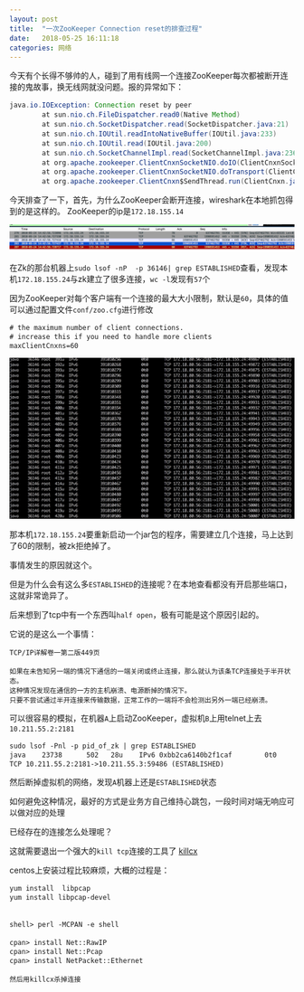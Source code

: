 ```yaml
---
layout: post
title:  "一次ZooKeeper Connection reset的排查过程"
date:   2018-05-25 16:11:18
categories: 网络
---
```



今天有个长得不够帅的人，碰到了用有线网一个连接ZooKeeper每次都被断开连接的鬼故事，换无线网就没问题。报的异常如下：

```java
java.io.IOException: Connection reset by peer
        at sun.nio.ch.FileDispatcher.read0(Native Method)
        at sun.nio.ch.SocketDispatcher.read(SocketDispatcher.java:21)
        at sun.nio.ch.IOUtil.readIntoNativeBuffer(IOUtil.java:233)
        at sun.nio.ch.IOUtil.read(IOUtil.java:200)
        at sun.nio.ch.SocketChannelImpl.read(SocketChannelImpl.java:236)
        at org.apache.zookeeper.ClientCnxnSocketNIO.doIO(ClientCnxnSocketNIO.java:68)
        at org.apache.zookeeper.ClientCnxnSocketNIO.doTransport(ClientCnxnSocketNIO.java:355)
        at org.apache.zookeeper.ClientCnxn$SendThread.run(ClientCnxn.java:1068)
```

今天排查了一下，首先，为什么ZooKeeper会断开连接，wireshark在本地抓包得到的是这样的。
ZooKeeper的ip是`172.18.155.14`

![](/media/15271761140187/15271762260957.jpg)


在Zk的那台机器上`sudo lsof -nP  -p 36146| grep ESTABLISHED`查看，发现本机`172.18.155.24`与zk建立了很多连接，`wc -l`发现有`57`个

因为ZooKeeper对每个客户端有一个连接的最大大小限制，默认是`60`，具体的值可以通过配置文件`conf/zoo.cfg`进行修改


```
# the maximum number of client connections.
# increase this if you need to handle more clients
maxClientCnxns=60
```

![](/media/15271761140187/15271764562147.jpg)

那本机`172.18.155.24`要重新启动一个jar包的程序，需要建立几个连接，马上达到了60的限制，被zk拒绝掉了。

事情发生的原因就这个。

但是为什么会有这么多`ESTABLISHED`的连接呢？在本地查看都没有开启那些端口，这就非常诡异了。

后来想到了tcp中有一个东西叫`half open`，极有可能是这个原因引起的。

它说的是这么一个事情：

```
TCP/IP详解卷一第二版449页

如果在未告知另一端的情况下通信的一端关闭或终止连接，那么就认为该条TCP连接处于半开状态。
这种情况发现在通信的一方的主机崩溃、电源断掉的情况下。
只要不尝试通过半开连接来传输数据，正常工作的一端将不会检测出另外一端已经崩溃。
```

可以很容易的模拟，在机器`A`上启动ZooKeeper，虚拟机`B`上用telnet上去`10.211.55.2:2181`

```
sudo lsof -Pnl -p pid_of_zk | grep ESTABLISHED
java    23738      502   28u    IPv6 0xbb2ca6140b2f1caf        0t0        TCP 10.211.55.2:2181->10.211.55.3:59486 (ESTABLISHED)
```

然后断掉虚拟机的网络，发现`A`机器上还是`ESTABLISHED`状态

如何避免这种情况，最好的方式是业务方自己维持心跳包，一段时间对端无响应可以做对应的处理

已经存在的连接怎么处理呢？

这就需要退出一个强大的`kill tcp`连接的工具了 [killcx](http://killcx.sourceforge.net/)

centos上安装过程比较麻烦，大概的过程是：

```
yum install  libpcap
yum install libpcap-devel


shell> perl -MCPAN -e shell

cpan> install Net::RawIP
cpan> install Net::Pcap
cpan> install NetPacket::Ethernet

然后用killcx杀掉连接
```







